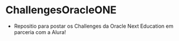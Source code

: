 # ChallengesOracleONE
- Repositio para postar os Challenges da Oracle Next Education em parceria com a Alura!
